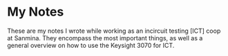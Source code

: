 # My Notes

These are my notes I wrote while working as an incircuit testing [ICT] coop at Sanmina. They encompass the most important things, as well as a general overview on how to use the Keysight 3070 for ICT.